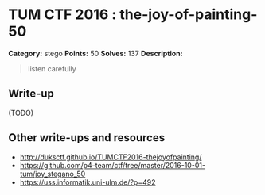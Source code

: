 # TUM CTF 2016 : the-joy-of-painting-50

**Category:** stego
**Points:** 50
**Solves:** 137
**Description:**

> listen carefully

## Write-up

(TODO)

## Other write-ups and resources

* http://duksctf.github.io/TUMCTF2016-thejoyofpainting/
* https://github.com/p4-team/ctf/tree/master/2016-10-01-tum/joy_stegano_50
* https://uss.informatik.uni-ulm.de/?p=492
